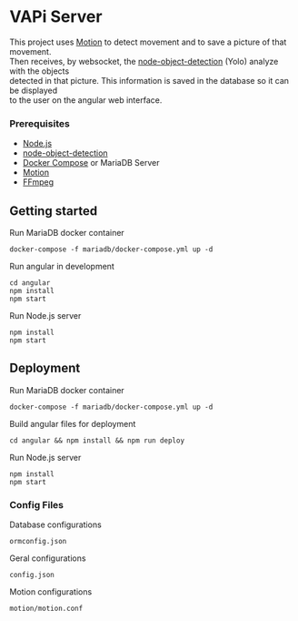 # VAPi Server
This project uses [Motion](https://github.com/Motion-Project/motion) to detect movement and to save a picture of that movement. <br/>
Then receives, by websocket, the [node-object-detection](https://github.com/freakstatic/node-object-detection) (Yolo) analyze with the objects <br/> 
detected in that picture. This information is saved in the database so it can be displayed<br/> to the user on the angular web interface.
 

### Prerequisites
* [Node.js](https://nodejs.org/en/)
* [node-object-detection](https://github.com/freakstatic/node-object-detection)
* [Docker Compose](https://www.digitalocean.com/community/tutorials/how-to-install-docker-compose-on-ubuntu-16-04) or MariaDB Server
* [Motion](https://github.com/Motion-Project/motion)
* [FFmpeg](https://www.ffmpeg.org/)

  
## Getting started 
Run MariaDB docker container
```
docker-compose -f mariadb/docker-compose.yml up -d
```


Run angular in development
```
cd angular
npm install
npm start	
```
Run Node.js server
```
npm install
npm start
```
## Deployment
Run MariaDB docker container
```
docker-compose -f mariadb/docker-compose.yml up -d
```

Build angular files for deployment
```
cd angular && npm install && npm run deploy
```

Run Node.js server
```
npm install
npm start
```

### Config Files
Database configurations
```
ormconfig.json
```

Geral configurations
```
config.json
```

Motion configurations
```
motion/motion.conf
```